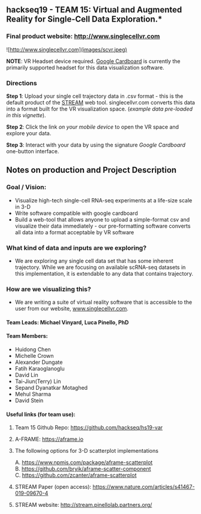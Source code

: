 ## hackseq19 - TEAM 15: Virtual and Augmented Reality for Single-Cell Data Exploration.*

### Final product website: http://www.singlecellvr.com

![http://www.singlecellvr.com](images/scvr.jpeg)

**NOTE**:  VR Headset device required. <a href = 'https://arvr.google.com/cardboard/'>Google Cardboard</a> is currently the primarily supported headset for this data visualization software.

### Directions
**Step 1**: Upload your single cell trajectory data in .csv format - this is the default product of the <a href = 'http://stream.pinellolab.partners.org/'>STREAM</a> web tool. singlecellvr.com converts this data into a format built for the VR visualization space. (*example data pre-loaded in this vignette*).

**Step 2**: Click the link *on your mobile device* to open the VR space and explore your data.

**Step 3**: Interact with your data by using the signature *Google Cardboard*  one-button interface.

## Notes on production and Project Description

### Goal / Vision:
- Visualize high-tech single-cell RNA-seq experiments at a life-size scale in 3-D
- Write software compatible with google cardboard
- Build a web-tool that allows anyone to upload a simple-format csv and visualize their data immediately - our pre-formatting software converts all data into a format acceptable by VR software

### What kind of data and inputs are we exploring?
- We are exploring any single cell data set that has some inherent trajectory. While we are focusing on available scRNA-seq datasets in this implementation, it is extendable to any data that contains trajectory.

### How are we visualizing this?
- We are writing a suite of virtual reality software that is accessible to the user from our website, www.singlecellvr.com.

#### Team Leads: Michael Vinyard, Luca Pinello, PhD

#### Team Members:
- Huidong Chen
- Michelle Crown
- Alexander Dungate
- Fatih Karaoglanoglu
- David Lin
- Tai-Jiun(Terry) Lin
- Sepand Dyanatkar Motaghed
- Mehul Sharma
- David Stein

#### Useful links (for team use):
1. Team 15 Github Repo: https://github.com/hackseq/hs19-var
2. A-FRAME: https://aframe.io
3. The following options for 3-D scatterplot implementations

    A. https://www.npmjs.com/package/aframe-scatterplot  
    B. https://github.com/bryik/aframe-scatter-component  
    C. https://github.com/zcanter/aframe-scatterplot

4. STREAM Paper (open access): https://www.nature.com/articles/s41467-019-09670-4

5. STREAM website: http://stream.pinellolab.partners.org/
